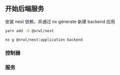 ## 开始后端服务

安装 nest 依赖，并通过 nx generate 新建 backend 应用

```bash
yarn add -D @nrwl/nest

nx g @nrwl/nest:application backend
```

### 控制器

### 服务

